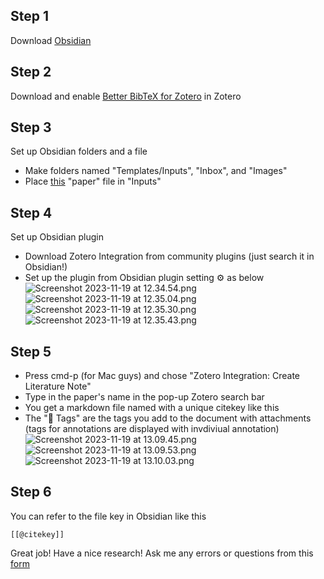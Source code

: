 ## Step 1
Download [Obsidian](https://obsidian.md/download)

## Step 2
Download and enable [Better BibTeX for Zotero](https://retorque.re/zotero-better-bibtex/) in Zotero

## Step 3
Set up Obsidian folders and a file
- Make folders named "Templates/Inputs", "Inbox", and "Images"
- Place [this](https://github.com/yuyuslab/Zotero-Obsidian-Integration/blob/main/paper) "paper" file in "Inputs"

## Step 4
Set up Obsidian plugin
- Download Zotero Integration from community plugins (just search it in Obsidian!)
- Set up the plugin from Obsidian plugin setting ⚙️ as below
![Screenshot 2023-11-19 at 12.34.54.png](https://github.com/yuyuslab/Zotero-Obsidian-Integration/blob/main/screenshots/Screenshot%202023-11-19%20at%2012.34.54.png)
![Screenshot 2023-11-19 at 12.35.04.png](https://github.com/yuyuslab/Zotero-Obsidian-Integration/blob/main/screenshots/Screenshot%202023-11-19%20at%2012.35.04.png)
![Screenshot 2023-11-19 at 12.35.30.png](https://github.com/yuyuslab/Zotero-Obsidian-Integration/blob/main/screenshots/Screenshot%202023-11-19%20at%2012.35.30.png)
![Screenshot 2023-11-19 at 12.35.43.png](https://github.com/yuyuslab/Zotero-Obsidian-Integration/blob/main/screenshots/Screenshot%202023-11-19%20at%2012.35.43.png)

## Step 5
- Press cmd-p (for Mac guys) and chose "Zotero Integration: Create Literature Note"
- Type in the paper's name in the pop-up Zotero search bar
- You get a markdown file named with a unique citekey like this
- The "🔖 Tags" are the tags you add to the document with attachments (tags for annotations are displayed with invdiviual annotation)
![Screenshot 2023-11-19 at 13.09.45.png](https://github.com/yuyuslab/Zotero-Obsidian-Integration/blob/main/screenshots/Screenshot%202023-11-19%20at%2013.09.45.png)
![Screenshot 2023-11-19 at 13.09.53.png](https://github.com/yuyuslab/Zotero-Obsidian-Integration/blob/main/screenshots/Screenshot%202023-11-19%20at%2013.09.53.png)
![Screenshot 2023-11-19 at 13.10.03.png](https://github.com/yuyuslab/Zotero-Obsidian-Integration/blob/main/screenshots/Screenshot%202023-11-19%20at%2013.10.03.png)

## Step 6
You can refer to the file key in Obsidian like this
```
[[@citekey]]
```
Great job! Have a nice research!
Ask me any errors or questions from this [form](https://forms.gle/DzAAvs6faR6zgXW89)



